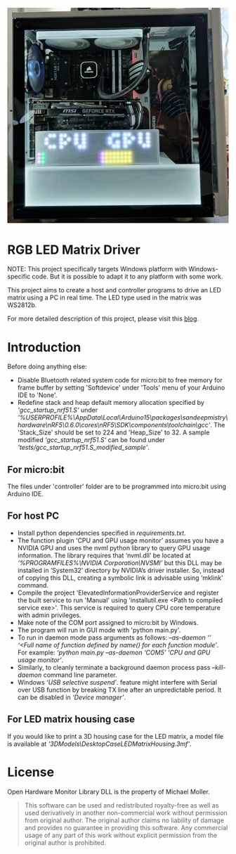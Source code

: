 
![LED matrix](demo/cpugpuusagefunction.jpg)


# RGB LED Matrix Driver
NOTE: This project specifically targets Windows platform with Windows-specific code. But it is possible to adapt it to any platform with some work.

This project aims to create a host and controller programs to drive an LED matrix using a PC in real time. The LED type used in the matrix was WS2812b.

For more detailed description of this project, please visit this [blog](https://sanje2v.wordpress.com/2020/09/21/microbit-controlled-led-matrix-for-cpu-gpu-usage-display-and-audio-output-visualization/).

# Introduction

Before doing anything else:
- Disable Bluetooth related system code for micro:bit to free memory for frame buffer by setting 'Softdevice' under 'Tools' menu of your Arduino IDE to 'None'.
- Redefine stack and heap default memory allocation specified by _'gcc_startup_nrf51.S'_ under _'%USERPROFILE%\AppData\Local\Arduino15\packages\sandeepmistry\hardware\nRF5\0.6.0\cores\nRF5\SDK\components\toolchain\gcc'_. The 'Stack_Size' should be set to 224 and 'Heap_Size' to 32. A sample modified _'gcc_startup_nrf51.S'_ can be found under _'tests/gcc_startup_nrf51.S_modified_sample'_.

## For micro:bit

The files under 'controller' folder are to be programmed into micro:bit using Arduino IDE.

## For host PC

- Install python dependencies specified in _requirements.txt_.
- The function plugin 'CPU and GPU usage monitor' assumes you have a NVIDIA GPU and uses the nvml python library to query GPU usage information. The library requires that ‘nvml.dll’ be located at _‘%PROGRAMFILES%\NVIDIA Corporation\NVSMI’_ but this DLL may be installed in ‘System32’ directory by NVIDIA’s driver installer. So, instead of copying this DLL, creating a symbolic link is advisable using ‘mklink’ command.
- Compile the project 'ElevatedInformationProviderService and register the built service to run 'Manual' using 'installutil.exe &lt;Path to compiled service exe&gt;'. This service is required to query CPU core temperature with admin privileges.
- Make note of the COM port assigned to micro:bit by Windows.
- The program will run in GUI mode with 'python main.py'.
- To run in daemon mode pass arguments as follows: _–as-daemon ‘<COM port>’ ‘<Full name of function defined by name() for each function module’_. For example: _‘python main.py –as-daemon ‘COM5’ ‘CPU and GPU usage monitor’_.
- Similarly, to cleanly terminate a background daemon process pass _–kill-daemon_ command line parameter.
- Windows  _‘USB selective suspend’_. feature might interfere with Serial over USB function by breaking TX line after an unpredictable period. It can be disabled in _‘Device manager’_.

## For LED matrix housing case
If you would like to print a 3D housing case for the LED matrix, a model file is available at _'3DModels\DesktopCaseLEDMatrixHousing.3mf'_.


# License
Open Hardware Monitor Library DLL is the property of Michael Moller.

> This software can be used and redistributed royalty-free as well as used derivatively in another non-commercial work without permission from original author. The original author claims no liability of damage and provides no guarantee in providing this software. Any commercial usage of any part of this work without explicit permission from the original author is prohibited.